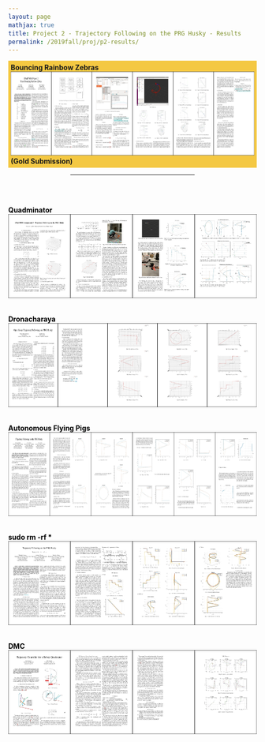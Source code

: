 ```yaml
---
layout: page
mathjax: true
title: Project 2 - Trajectory Following on the PRG Husky - Results
permalink: /2019fall/proj/p2-results/
---
```



<!-- Gold -->
<p style="background-color:#f4c842; padding:5px">
<b>Bouncing Rainbow Zebras</b><br>
<a href="/Reports/p2/holumerik.pdf"> 
<img src="/Reports/p2/holumerik.jpg" height="170"></a>
<b>(Gold Submission)<br>

<!-- Other Submissions -->

<p></p>

<center>
<hr width="50%">
</center>
<br><br>

<font color="black">

<b><b>Quadminator</b><br>
</b><a href="/Reports/p2/carrilloestefany.pdf"> 
<img src="/Reports/p2/carrilloestefany.jpg" height="170"></a>
<br><br>

<b><b>Dronacharaya</b><br>
</b><a href="/Reports/p2/dorbalavishnu.pdf"> 
<img src="/Reports/p2/dorbalavishnu.jpg" height="170"></a>
<br><br>

<b><b>Autonomous Flying Pigs</b><br>
</b><a href="/Reports/p2/lumbaravi.pdf"> 
<img src="/Reports/p2/lumbaravi.jpg" height="170"></a>
<br><br>

<b><b><text>sudo rm -rf *</text></b><br>
</b><a href="/Reports/p2/rehmnicholas.pdf"> 
<img src="/Reports/p2/rehmnicholas.jpg" height="170"></a>
<br><br>

<b><b>DMC</b><br>
</b><a href="/Reports/p2/semenovilya.pdf"> 
<img src="/Reports/p2/semenovilya.jpg" height="170"></a>
<br><br>
